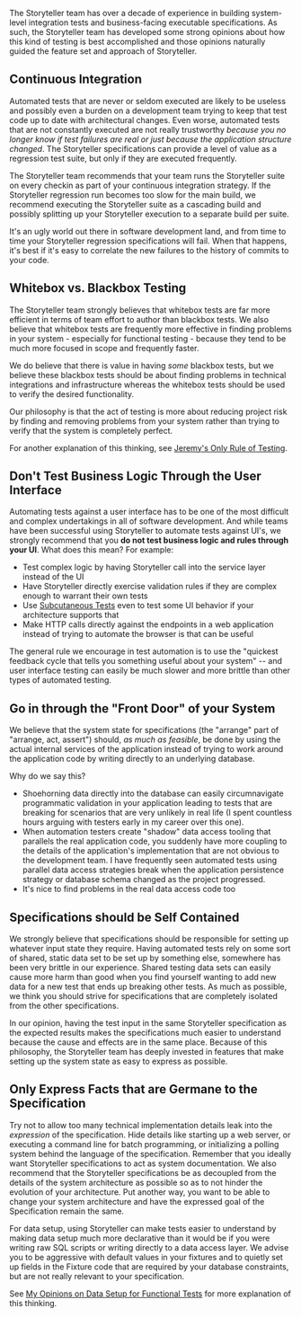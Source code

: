 <!--Title:Automated Testing Best Practices-->

The Storyteller team has over a decade of experience in building system-level integration tests and business-facing executable specifications. As such, the Storyteller team has developed some strong opinions about how this kind of testing is best accomplished and those opinions naturally guided the feature set and approach of Storyteller.




## Continuous Integration

Automated tests that are never or seldom executed are likely to be useless and possibly even a burden on a development team trying to keep that test code up to date with architectural changes. Even worse, automated tests that are not constantly executed are not really trustworthy *because you no longer know if test failures are real or just because the application structure changed*. The Storyteller specifications can provide a level of value as a regression test suite, but only if they are executed frequently.

The Storyteller team recommends that your team runs the Storyteller suite on every checkin as part of your continuous integration strategy. If the Storyteller regression run becomes too slow for the main build, we recommend executing the Storyteller suite as a cascading build and possibly splitting up your Storyteller execution to a separate build per suite.

It's an ugly world out there in software development land, and from time to time your Storyteller regression specifications will fail. When that happens, it's best if it's easy to correlate the new failures to the history of commits to your code. 


## Whitebox vs. Blackbox Testing

The Storyteller team strongly believes that whitebox tests are far more efficient in terms of team effort to author than blackbox tests. We also believe that whitebox tests are frequently more effective in finding problems in your system - especially for functional testing - because they tend to be much more focused in scope and frequently faster. 

We do believe that there is value in having *some* blackbox tests, but we believe these blackbox tests should be about finding problems in technical integrations and infrastructure whereas the whitebox tests should be used to verify the desired functionality.

Our philosophy is that the act of testing is more about reducing project risk by finding and removing problems from your system rather than trying to verify that the system is completely perfect.

For another explanation of this thinking, see [Jeremy's Only Rule of Testing](http://jeremydmiller.com/2012/10/11/test-with-the-finest-grai/).

## Don't Test Business Logic Through the User Interface

Automating tests against a user interface has to be one of the most difficult and complex undertakings in all of software development. And while teams have been successful using Storyteller to automate tests against UI's, we strongly recommend that you **do not test business logic and rules through your UI**. What does this mean? For example:

* Test complex logic by having Storyteller call into the service layer instead of the UI
* Have Storyteller directly exercise validation rules if they are complex enough to warrant their own tests
* Use [Subcutaneous Tests](http://martinfowler.com/bliki/SubcutaneousTest.html) even to test some UI behavior if your architecture supports that
* Make HTTP calls directly against the endpoints in a web application instead of trying to automate the browser is that can be useful

The general rule we encourage in test automation is to use the "quickest feedback cycle that tells you something useful about your system" -- and user interface testing can easily be much slower and more brittle than other types of automated testing.


## Go in through the "Front Door" of your System

We believe that the system state for specifications (the "arrange" part of "arrange, act, assert") should, *as much as feasible*, be done by using the actual internal services of the application instead of trying to work around the application code by writing directly to an underlying database. 

Why do we say this?

* Shoehorning data directly into the database can easily circumnavigate programmatic validation in your application leading to tests that are breaking for scenarios that are very unlikely in real life (I spent countless hours arguing with testers early in my career over this one). 
* When automation testers create "shadow" data access tooling that parallels the real application code, you suddenly have more coupling to the details of the application's implementation that are not obvious to the development team. I have frequently seen automated tests using parallel data access strategies break when the application persistence strategy or database schema changed as the project progressed.
* It's nice to find problems in the real data access code too


## Specifications should be Self Contained

We strongly believe that specifications should be responsible for setting up whatever input state they require. Having automated tests rely on some sort of shared, static data set to be set up by something else, somewhere has been very brittle in our experience. Shared testing data sets can easily cause more harm than good when you find yourself wanting to add new data for a new test that ends up breaking other tests. As much as possible, we think you should strive for specifications that are completely isolated from the other specifications. 

In our opinion, having the test input in the same Storyteller specification as the expected results makes the specifications much easier to understand because the cause and effects are in the same place. Because of this philosophy, the Storyteller team has deeply invested in features that make setting up the system state as easy to express as possible.

## Only Express Facts that are Germane to the Specification

Try not to allow too many technical implementation details leak into the *expression* of the specification. Hide details like starting up a web server, or executing a command line for batch programming, or initializing a polling system behind the language of the specification. Remember that you ideally want Storyteller specifications to act as system documentation. We also recommend that the Storyteller specifications be as decoupled from the details of the system architecture as possible so as to not hinder the evolution of your architecture. Put another way, you want to be able to change your system architecture and have the expressed goal of the Specification remain the same.


For data setup, using Storyteller can make tests easier to understand by making data setup much more declarative than it would be if you were writing raw SQL scripts or writing directly to a data access layer. We advise you to be aggressive with default values in your fixtures and to quietly set up fields in the Fixture code that are required by your database constraints, but are not really relevant to your specification.

See [My Opinions on Data Setup for Functional Tests](http://jeremydmiller.com/2013/01/26/my-opinions-on-data-setup-for-functional-tests/) for more explanation of this thinking.



